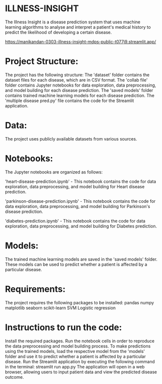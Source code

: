 # ILLNESS-INSIGHT
The Illness Insight is a disease prediction system that uses machine learning algorithms to analyse and interpret a patient's medical history to predict the likelihood of developing a certain disease.

https://manikandan-0303-illness-insight-mdps-public-t077j9.streamlit.app/

# Project Structure:
The project has the following structure:
The 'dataset' folder contains the dataset files for each disease, which are in CSV format.
The 'collab file' folder contains Jupyter notebooks for data exploration, data preprocessing, and model building for each disease prediction.
The 'saved models' folder contains trained machine learning models for each disease prediction.
The 'multiple disease pred.py' file contains the code for the Streamlit application.

# Data:
The project uses publicly available datasets from various sources.

# Notebooks:
The Jupyter notebooks are organized as follows:

'heart-disease-prediction.ipynb' - This notebook contains the code for data exploration, data preprocessing, and model building for Heart disease prediction.

'parkinson-disease-prediction.ipynb' - This notebook contains the code for data exploration, data preprocessing, and model building for Parkinson's disease prediction.

'diabetes-prediction.ipynb' - This notebook contains the code for data exploration, data preprocessing, and model building for Diabetes prediction.

# Models:
The trained machine learning models are saved in the 'saved models' folder. These models can be used to predict whether a patient is affected by a particular disease.

# Requirements:
The project requires the following packages to be installed:
pandas
numpy
matplotlib
seaborn
scikit-learn
SVM
Logistic regression

# Instructions to run the code:
Install the required packages.
Run the notebook cells in order to reproduce the data preprocessing and model building process.
To make predictions using the trained models, load the respective model from the 'models' folder and use it to predict whether a patient is affected by a particular disease.
Run the Streamlit application by executing the following command in the terminal:
streamlit run app.py
The application will open in a web browser, allowing users to input patient data and view the predicted disease outcome.
